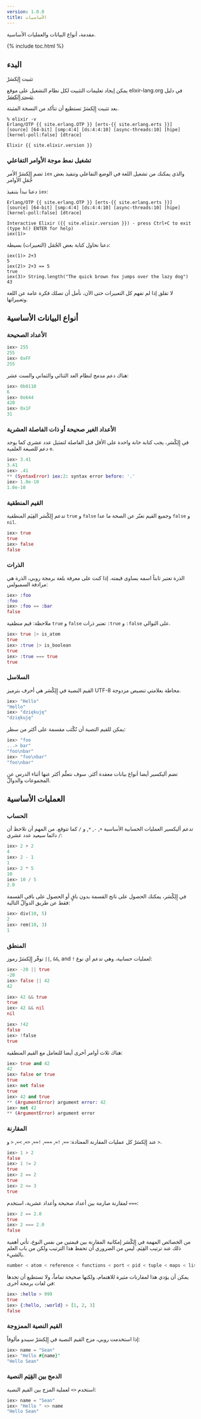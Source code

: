 ```yaml
---
version: 1.0.0
title: الأساسيات
---
```


مقدمة، أنواع البيانات والعمليات الأساسية.

{% include toc.html %}

## البدء

تثبيت إِلِكسَرْ

يمكن إيجاد تعليمات التثبيت لكل نظام التشغيل على موقع elixir-lang.org في دليل [تثبيت إِلِكسَرْ](http://elixir-lang.org/install.html).

بعد تثبيت إِلِكسَرْ تستطيع أن تتأكد من النسخة المثبتة.

    % elixir -v
    Erlang/OTP {{ site.erlang.OTP }} [erts-{{ site.erlang.erts }}] [source] [64-bit] [smp:4:4] [ds:4:4:10] [async-threads:10] [hipe] [kernel-poll:false] [dtrace]

    Elixir {{ site.elixir.version }}

### تشغيل نمط موجة الأوامر التفاعلي

تضم إِلِكسَرْ الأمر `iex` والذي يمكنك من تشغيل اللغة في الوضع التفاعلي وتنفيذ بعض جُمَلِ الأوامر

دعنا نبدأ بتنفيذ `iex`:

    Erlang/OTP {{ site.erlang.OTP }} [erts-{{ site.erlang.erts }}] [source] [64-bit] [smp:4:4] [ds:4:4:10] [async-threads:10] [hipe] [kernel-poll:false] [dtrace]

    Interactive Elixir ({{ site.elixir.version }}) - press Ctrl+C to exit (type h() ENTER for help)
    iex(1)>

دعنا نحاول كتابة بعض الجُمَل (التعبيرات) بسيطة:

    iex(1)> 2+3
    5
    iex(2)> 2+3 == 5
    true
    iex(3)> String.length("The quick brown fox jumps over the lazy dog")
    43

لا تقلق إذا لم تفهم كل التعبيرات حتى الآن، نأمل أن تصلك فكرة عامة عن اللغة وتعبيراتها.


## أنواع البيانات الأساسية

### الأعداد الصحيحة

```elixir
iex> 255
255
iex> 0xFF
255
```

هناك دعم مدمج لنظام العد الثنائي والثماني والست عشر:

```elixir
iex> 0b0110
6
iex> 0o644
420
iex> 0x1F
31
```

### الأعداد الغير صحيحة أو ذات الفاصلة العشرية

في إِلِكْسَر، يجب كتابة خانة واحدة على الأقل قبل الفاصلة لتمثيل عدد عشري كما يوجد دعم للصيغة العلمية `e`.

```elixir
iex> 3.41
3.41
iex> .41
** (SyntaxError) iex:2: syntax error before: '.'
iex> 1.0e-10
1.0e-10
```


### القيم المنطقية

تدعم إِلِكْسَر القِيَم المنطقية `true` و `false` وجميع القيم تعبّر عن الصحة ما عدا `false` و `nil`.

```elixir
iex> true
true
iex> false
false
```

### الذرات

الذرة تعتبر ثابتاً اسمه يساوى قيمته. إذا كنت على معرفة بلغة برمجة روبي، الذرة هي مرادفة السمبولس:

```elixir
iex> :foo
:foo
iex> :foo == :bar
false
```

ملاحظة: قيم منطقية `true` و `false` تعتبر ذرات `:true` و `:false` على التوالي.

```elixir
iex> true |> is_atom
true
iex> :true |> is_boolean
true
iex> :true === true
true
```

### السلاسل

القيم النصية في إِلِكْسَر هي أحرف بترميز UTF-8 محاطة بعلامتي تنصيص مزدوجة.

```elixir
iex> "Hello"
"Hello"
iex> "dziękuję"
"dziękuję"
```

يمكن للقيم النصية أن تُكْتَب مقسمة على أكثر من سطر:

```elixir
iex> "foo
...> bar"
"foo\nbar"
iex> "foo\nbar"
"foo\nbar"
```

تضم أليكسير أيضا أنواع بيانات معقدة أكثر. سوف نتعلّم أكثر عنها أثناء الدرس عن المجموعات والدوالّ.

## العمليات الأساسية

### الحساب

تدعم أليكسير العمليات الحسابية الأساسية  `+`, `-`, `*`, و `/` كما تتوقع. من المهم أن تلاحظ أن `/` دائما سيعيد عدد عشري:

```elixir
iex> 2 + 2
4
iex> 2 - 1
1
iex> 2 * 5
10
iex> 10 / 5
2.0
```

في إِلِكْسَر، يمكنك الحصول على ناتج القسمة بدون باقٍ أو الحصول على باقي القسمة فقط عن طريق الدوالّ التالية:

```elixir
iex> div(10, 5)
2
iex> rem(10, 3)
1
```

### المنطق

توفّر إِلِكسَرْ رموز `||`, `&&`, and `!` لعمليات حسابية، وهي تدعم أي نوع:

```elixir
iex> -20 || true
-20
iex> false || 42
42

iex> 42 && true
true
iex> 42 && nil
nil

iex> !42
false
iex> !false
true
```

هناك ثلاث أوامر أخرى أيضا للتعامل مع القيم المنطقية:

```elixir
iex> true and 42
42
iex> false or true
true
iex> not false
true
iex> 42 and true
** (ArgumentError) argument error: 42
iex> not 42
** (ArgumentError) argument error
```

### المقارنة

عند إِلِكسَرْ كل عمليات المقارنة المعتادة: `==`, `!=`, `===`, `!==`, `<=`, `>=`, `<` و `>`.

```elixir
iex> 1 > 2
false
iex> 1 != 2
true
iex> 2 == 2
true
iex> 2 <= 3
true
```

لمقارنة صارمة بين أعداد صحيحة وأعداد عشرية، استخدم `===`:

```elixir
iex> 2 == 2.0
true
iex> 2 === 2.0
false
```

من الخصائص المهمة في إِلِكْسَر إمكانية المقارنة بين قيمتين من نفس النوع، تأتي أهمية ذلك عند ترتيب القِيَم. ليس من الضروري أن تحفظ هذا الترتيب ولكن من باب العلم بالشيء.

```elixir
number < atom < reference < functions < port < pid < tuple < maps < list < bitstring
```

يمكن أن يؤدي هذا لمقارنات مثيرة للاهتمام، ولكنها صحيحة تماماً، ولا تستطيع أن تجدها في لغات برمجة أخرى:

```elixir
iex> :hello > 999
true
iex> {:hello, :world} > [1, 2, 3]
false
```

### القيم النصية الممزوجة

إذا استخدمت روبي، مزج القيم النصية في إِلِكسَرْ سيبدو مألوفاً:

```elixir
iex> name = "Sean"
iex> "Hello #{name}"
"Hello Sean"
```

### الدمج بين القِيَم النصية

استخدم `<>` لعملية المزج بين القيم النصية:

```elixir
iex> name = "Sean"
iex> "Hello " <> name
"Hello Sean"
```
